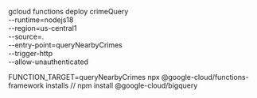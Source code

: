 gcloud functions deploy crimeQuery \
  --runtime=nodejs18 \
  --region=us-central1 \
  --source=. \
  --entry-point=queryNearbyCrimes \
  --trigger-http \
  --allow-unauthenticated



FUNCTION_TARGET=queryNearbyCrimes npx @google-cloud/functions-framework
installs
// npm install @google-cloud/bigquery